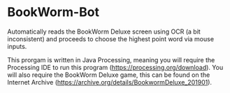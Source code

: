 # BookWorm-Bot
Automatically reads the BookWorm Deluxe screen using OCR (a bit inconsistent) and proceeds to choose the highest point word via mouse inputs.

This prorgam is written in Java Processing, meaning you will require the Processing IDE to run this program (https://processing.org/download). You will also require the BookWorm Deluxe game, this can be found on the Internet Archive (https://archive.org/details/BookwormDeluxe_201901). 
